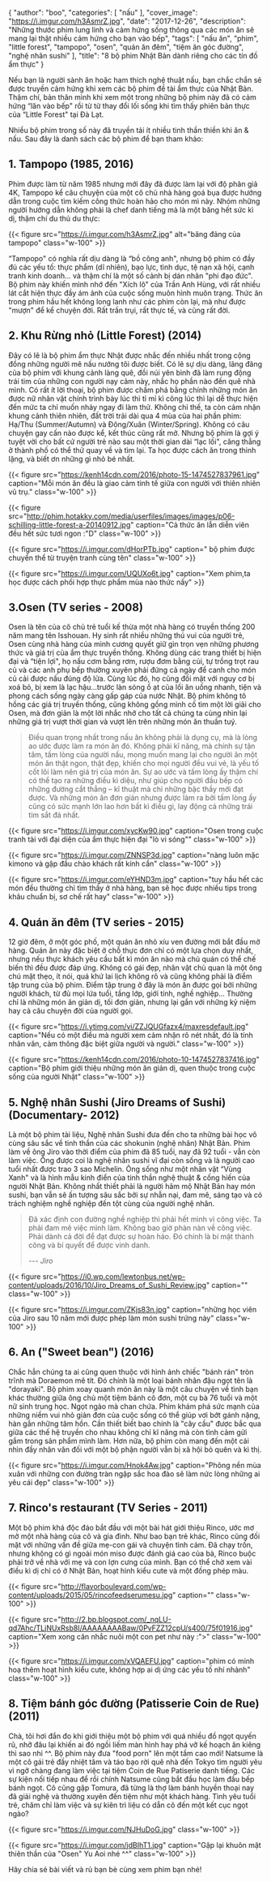 {
   "author": "boo",
   "categories": [
      "nấu"
   ],
   "cover_image": "https://i.imgur.com/h3AsmrZ.jpg",
   "date": "2017-12-26",
   "description": "Những thước phim lung linh và cảm hứng sống thông qua các món ăn sẽ mang lại thật nhiều cảm hứng cho bạn vào bếp",
   "tags": [
      "nấu ăn",
      "phim",
      "little forest",
      "tampopo",
      "osen",
      "quán ăn đêm",
      "tiệm ăn góc đường",
      "nghệ nhân sushi"
   ],
   "title": "8 bộ phim Nhật Bản dành riêng cho các tín đồ ẩm thực"
}

Nếu bạn là người sành ăn hoặc ham thích nghệ thuật nấu, bạn chắc chắn sẽ được truyền cảm hứng khi xem các bộ phim đề tài ẩm thực của Nhật Bản. Thậm chí, bản thân mình khi xem một trong những bộ phim này đã có cảm hứng “lăn vào bếp" rồi từ từ thay đổi lối sống khi tìm thấy phiên bản thực của “Little Forest" tại Đà Lạt.

Nhiều bộ phim trong số này đã truyền tải ít nhiều tinh thần thiền khi ăn & nấu. Sau đây là danh sách các bộ phim để bạn tham khảo:


## 1. Tampopo (1985, 2016)

Phim được làm từ năm 1985 nhưng mới đây đã được làm lại với độ phân giả 4K, Tampopo kể câu chuyện của một cô chủ nhà hàng goá bụa được hướng dẫn trong cuộc tìm kiếm công thức hoàn hảo cho món mì này. Nhóm những người hướng dẫn không phải là chef danh tiếng mà là một băng hết sức kì dị, thậm chí du thủ du thực:

{{< figure src="https://i.imgur.com/h3AsmrZ.jpg" alt="băng đảng của tampopo" class="w-100" >}}


“Tampopo" có nghĩa rất dịu dàng là “bồ công anh", nhưng bộ phim có đầy đủ các yếu tố: thực phẩm (dĩ nhiên), bạo lực, tình dục, tệ nạn xã hội, cạnh tranh kinh doanh... và thậm chí là một số cảnh bị dán nhãn "phi đạo đức". Bộ phim này khiến mình nhớ đến "Xích lô" của Trần Anh Hùng, với rất nhiều lát cắt hiện thực đầy ám ảnh của cuộc sống muôn hình muôn trạng. Thức ăn trong phim hầu hết không long lanh như các phim còn lại, mà như được "mượn" để kể chuyện đời. Rất trần trụi, rất thực tế, và cũng rất đời.


## 2. Khu Rừng nhỏ (Little Forest) (2014)

Đây có lẽ là bộ phim ẩm thực Nhật được nhắc đến nhiều nhất trong cộng đồng những người mê nấu nướng tôi được biết. Có lẽ sự dịu dàng, lãng đãng của bộ phim với khung cảnh làng quê, đồi núi yên bình đã làm rung động trái tim của những con người nạy cảm này, nhắc họ phần nào đến quê nhà mình. Có rất ít lời thoại, bộ phim được chấm phá bằng chính những món ăn được nữ nhân vật chính trình bày lúc thì tỉ mỉ kì công lúc thì lại dễ thực hiện đến mức ta chỉ muốn nhảy ngay đi làm thử. Không chỉ thế, ta còn cảm nhận khung cảnh thiên nhiên, đất trời trải dài qua 4 mùa của hai phần phim: Hạ/Thu (Summer/Autumn) và Đông/Xuân (Winter/Spring). Không có câu chuyện gay cấn nào được kể, kết thúc cũng rất mở. Nhưng bộ phim là gợi ý tuyệt vời cho bất cứ người trẻ nào sau một thời gian dài “lạc lối", căng thẳng ở thành phố có thể thử quay về và tìm lại. Ta học được cách ăn trong thinh lặng, và biết ơn những gì nhỏ bé nhất.

{{< figure src="https://kenh14cdn.com/2016/photo-15-1474527837961.jpg" caption="Mỗi món ăn đều là giao cảm tinh tế giữa con người với thiên nhiên vũ trụ." class="w-100" >}}

{{< figure src="http://phim.hotakky.com/media/userfiles/images/images/p06-schilling-little-forest-a-20140912.jpg" caption="Cả thức ăn lẫn diễn viên đều hết sức tươi ngon :\"D" class="w-100" >}}


{{< figure src="https://i.imgur.com/dHorPTb.jpg" caption=" bộ phim được chuyển thể từ truyện tranh cùng tên" class="w-100" >}}

{{< figure src="https://i.imgur.com/UQUXo6t.jpg" caption="Xem phim,ta học được cách phối hợp thực phẩm mùa nào thức nấy" >}}



## 3.Osen (TV series - 2008)

Osen là tên của cô chủ trẻ tuổi kế thừa một nhà hàng có truyền thống 200 năm mang tên Isshouan. Hy sinh rất nhiều những thú vui của người trẻ, Osen cùng nhà hàng của mình cương quyết giữ gìn trọn vẹn những phương thức và giá trị của ẩm thực truyền thống. Không dùng các trang thiết bị hiện đại và “tiện lợi", họ nấu cơm bằng rơm, rượu đơm bằng củi, tự trồng trọt rau củ và các anh phụ bếp thường xuyên phải đứng cả ngày để canh cho món củ cải được nấu đúng độ lửa. Cùng lúc đó, họ cũng đối mặt với nguy cơ bị xoá bỏ, bị xem là lạc hậu...trước làn sóng ồ ạt của lối ăn uống nhanh, tiện và phong cách sống ngày càng gấp gáp của nước Nhật. Bộ phim không tô hồng các giá trị truyền thống, cũng không gồng mình cố tìm một lời giải cho Osen, mà đơn giản là một lời nhắc nhở cho tất cả chúng ta cùng nhìn lại những giá trị vượt thời gian và vượt lên trên những món ăn thuần tuý.

>  Điều quan trọng nhất trong nấu ăn không phải là dụng cụ, mà là lòng ao ước được làm ra món ăn đó. Không phải kĩ năng, mà chính sự tận tâm, tấm lòng của người nấu, mong muốn mang lại cho người ăn một món ăn thật ngon, thật đẹp, khiến cho mọi người đều vui vẻ, là yếu tố cốt lõi làm nên giá trị của món ăn. Sự ao ước và tấm lòng ấy thậm chí có thể tạo ra những điều kì diệu, như giúp cho người đầu bếp có những đường cắt thẳng – kĩ thuật mà chỉ những bậc thầy mới đạt được. Và những món ăn đơn giản nhưng được làm ra bởi tấm lòng ấy cũng có sức mạnh lớn lao hơn bất kì điều gì, lay động cả những trái tim sắt đá nhất.

{{< figure src="https://i.imgur.com/xycKw90.jpg" caption="Osen trong cuộc tranh tài với đại diện của ẩm thực hiện đại \"lò vi sóng\"" class="w-100" >}}

{{< figure src="https://i.imgur.com/ZNNSP3d.jpg" caption="nàng luôn mặc kimono và gập đầu chào khách rất kính cẩn" class="w-100" >}}

{{< figure src="https://i.imgur.com/eYHND3m.jpg" caption="tuy hầu hết các món đều thường chỉ tìm thấy ở nhà hàng, bạn sẽ học được nhiều tips trong khâu chuẩn bị, sơ chế rất hay" class="w-100" >}}



## 4. Quán ăn đêm (TV series - 2015)

12 giờ đêm, ở một góc phố, một quán ăn nhỏ xíu ven đường mới bắt đầu mở hàng. Quán ăn này đặc biệt ở chỗ thực đơn chỉ có một lựa chọn duy nhất, nhưng nếu thực khách yêu cầu bất kì món ăn nào mà chủ quán có thể chế biến thì đều được đáp ứng. Không có gái đẹp, nhân vật chủ quan là một ông chú mặt thẹo, ít nói, quá khứ lai lịch không rõ và cũng không phải là điểm tập trung của bộ phim. Điểm tập trung ở đây là món ăn được gọi bởi những người khách, từ đủ mọi lứa tuổi, tầng lớp, giới tính, nghề nghiệp... Thường chỉ là những món ăn giản dị, tối đơn giản, nhưng lại gắn với những kỷ niệm hay  cả câu chuyện đời của người gọi.

{{< figure src="https://i.ytimg.com/vi/ZZJQUGfazx4/maxresdefault.jpg" caption="Nếu có một điều mà người xem cảm nhận rõ nét nhất, đó là tính nhân văn, cảm thông đặc biệt giữa người và người." class="w-100" >}}

{{< figure src="https://kenh14cdn.com/2016/photo-10-1474527837416.jpg" caption="Bộ phim giới thiệu những món ăn giản dị, quen thuộc trong cuộc sống của người Nhật" class="w-100" >}}


## 5. Nghệ nhân Sushi (Jiro Dreams of Sushi) (Documentary- 2012)

Là một bộ phim tài liệu, Nghệ nhân Sushi đưa đến cho ta những bài học vô cùng sâu sắc về tinh thần của các shokunin (nghệ nhân) Nhật Bản. Phim làm về ông Jiro vào thời điểm của phim đã 85 tuổi, nay đã 92 tuổi - vẫn còn làm việc. Ông được coi là nghệ nhân sushi vĩ đại còn sống và là người cao tuổi nhất được trao 3 sao Michelin. Ông sống như một nhân vật “Vùng Xanh" và là hình mẫu kinh điển của tinh thần nghệ thuật & cống hiến của người Nhật Bản.
Không nhất thiết phải là người hâm mộ Nhật Bản hay món sushi, bạn vẫn sẽ ấn tượng sâu sắc bởi sự nhẫn nại, đam mê, sáng tạo và có trách nghiệm nghề nghiệp đến tột cùng của người nghệ nhân.

> Đã xác định con đường nghề nghiệp thì phải hết mình vì công việc. Ta phải đam mê việc mình làm. Không bao giờ phàn nàn về công việc. Phải dành cả đời để đạt được sự hoàn hảo. Đó chính là bí mật thành công và bí quyết để được vinh danh.
>
> --- <cite>Jiro</cite>

{{< figure src="https://i0.wp.com/lewtonbus.net/wp-content/uploads/2016/10/Jiro_Dreams_of_Sushi_Review.jpg" caption="" class="w-100" >}}

{{< figure src="https://i.imgur.com/ZKjs83n.jpg" caption="những học viên của Jiro sau 10 năm mới được phép làm món sushi trứng này" class="w-100" >}}


## 6. An ("Sweet bean") (2016)

Chắc hẳn chúng ta ai cũng quen thuộc với hình ảnh chiếc "bánh rán" tròn trĩnh mà Doraemon mê tít. Đó chính là một loại bánh nhân đậu ngọt tên là "dorayaki". Bộ phim xoay quanh món ăn này là một câu chuyện về tình bạn khác thường giữa ông chủ một tiệm bánh cô đơn, một cụ bà 76 tuổi và một nữ sinh trung học. Ngọt ngào mà chan chứa. Phim khám phá sức mạnh của những niềm vui nhỏ giản đơn của cuộc sống có thể giúp vơi bớt gánh nặng, hàn gắn những tâm hồn. Cần thiết biết bao chính là "cây cầu" được bắc qua giữa các thế hệ truyền cho nhau không chỉ kĩ năng mà còn tình cảm gửi gắm trong sản phẩm mình làm. Hơn nữa, bộ phim còn mang đến một cái nhìn đầy nhân văn đối với một bộ phận người vẫn bị xã hội bỏ quên và kì thị.

{{< figure src="https://i.imgur.com/Hnok4Aw.jpg" caption="Phông nền mùa xuân với những con đường tràn ngập sắc hoa đào sẽ làm nức lòng những ai yêu cái đẹp" class="w-100" >}}


## 7. Rinco's restaurant (TV Series - 2011)

Một bộ phim khá độc đáo bắt đầu với một bài hát giới thiệu Rinco, ước mơ mở một nhà hàng của cô và gia đình. Như bao bạn trẻ khác, Rinco cũng đối mặt với những vấn đề giữa mẹ-con gái và chuyện tình cảm. Đã chạy trốn, nhưng không có gì ngoài món miso được đánh giá cao của bà, Rinco buộc phải trở về nhà với mẹ và con lợn cưng của mình. Bạn có thể chờ xem vài điều kì dị chỉ có ở Nhật Bản, hoạt hình kiểu cute và một đống phép màu.

{{< figure src="http://flavorboulevard.com/wp-content/uploads/2015/05/rincofeedserumesu.jpg" caption="" class="w-100" >}}

{{< figure src="http://2.bp.blogspot.com/_nqLU-qd7Ahc/TLjNUxRsb8I/AAAAAAAABaw/0PvFZZ12cpU/s400/75f01916.jpg" caption="Xem xong cân nhắc nuôi một con pet như này :\">" class="w-100" >}}

{{< figure src="https://i.imgur.com/xVQAEFU.jpg" caption="phim có minh hoạ thêm hoạt hình kiểu cute, không hợp ai dị ứng các yếu tố nhí nhảnh" class="w-100" >}}


## 8. Tiệm bánh góc đường (Patisserie Coin de Rue) (2011)

Chà, tôi hơi đắn đo khi giới thiệu một bộ phim với quá nhiều đồ ngọt quyến rũ, nhỡ đâu lại khiến ai đó ngồi liếm màn hình hay phá vỡ kế hoạch ăn kiêng thì sao nhỉ ^^. Bộ phim này đưa "food porn" lên một tầm cao mới! Natsume là một cô gái trẻ đầy nhiệt tâm và táo bạo rời quê nhà đến Tokyo tìm người yêu vì ngỡ chàng đang làm việc tại tiệm Coin de Rue Patiserie danh tiếng. Các sự kiện nối tiếp nhau để rồi chính Natsume cũng bắt đầu học làm đầu bếp bánh ngọt. Cô cũng gặp Tomura, đã từng là thợ làm bánh huyền thoại nay đã giải nghệ và thường xuyên đến tiệm như một khách hàng. Tình yêu tuổi trẻ, chăm chỉ làm việc và sự kiên trì liệu có dẫn cô đến một kết cục ngọt ngào?

{{< figure src="https://i.imgur.com/NJHuDoG.jpg" class="w-100" >}}

{{< figure src="https://i.imgur.com/jdBIhT1.jpg" caption="Gặp lại khuôn mặt thiên thần của \"Osen\" Yu Aoi nhé ^^" class="w-100" >}}

Hãy chia sẻ bài viết và rủ bạn bè cùng xem phim bạn nhé! 
